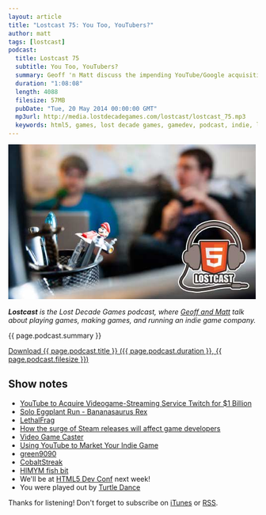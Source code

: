 ```yaml
---
layout: article
title: "Lostcast 75: You Too, YouTubers?"
author: matt
tags: [lostcast]
podcast:
  title: Lostcast 75
  subtitle: You Too, YouTubers?
  summary: Geoff 'n Matt discuss the impending YouTube/Google acquisition of Twitch.tv, as well as some recent prototypes and learnings.
  duration: "1:08:08"
  length: 4088
  filesize: 57MB
  pubDate: "Tue, 20 May 2014 00:00:00 GMT"
  mp3url: http://media.lostdecadegames.com/lostcast/lostcast_75.mp3
  keywords: html5, games, lost decade games, gamedev, podcast, indie, lostcast
---
```

<div class="full-frame">
	<img alt="Lostcast gamedev podcast" src="/media/images/lostcast/splash.jpg" width="500" height="313">
</div>

_**Lostcast** is the Lost Decade Games podcast, where [Geoff and Matt](/about/) talk about playing games, making games, and running an indie game company._

{{ page.podcast.summary }}

<a class="download-podcast" href="{{ page.podcast.mp3url }}">
	Download {{ page.podcast.title }} ({{ page.podcast.duration }}, {{ page.podcast.filesize }})
</a>

## Show notes

* [YouTube to Acquire Videogame-Streaming Service Twitch for $1 Billion](http://variety.com/2014/digital/news/youtube-to-acquire-videogame-streaming-service-twitch-for-1-billion-sources-1201185204/)
* [Solo Eggplant Run - Bananasaurus Rex](https://www.youtube.com/watch?v=LGrPeu5NWk0)
* [LethalFrag](http://www.lethalfrag.com/)
* [How the surge of Steam releases will affect game developers](http://gamasutra.com/view/news/217583/How_the_surge_of_Steam_releases_will_affect_game_developers.php)
* [Video Game Caster](http://videogamecaster.com/)
* [Using YouTube to Market Your Indie Game](http://gdcvault.com/play/1020499/Using-YouTube-to-Market-Your)
* [green9090](https://www.youtube.com/user/green9090)
* [CobaltStreak](http://www.twitch.tv/cobaltstreak)
* [HIMYM fish bit](https://www.youtube.com/watch?v=7RRnC077uYk)
* We'll be at [HTML5 Dev Conf](https://www.youtube.com/watch?v=7RRnC077uYk) next week!
* You were played out by [Turtle Dance](http://joshuamorse.bandcamp.com/track/turtle-dance)

Thanks for listening! Don't forget to subscribe on [iTunes](http://itunes.apple.com/us/podcast/lostcast/id481950724) or [RSS](/lostcast.xml).

